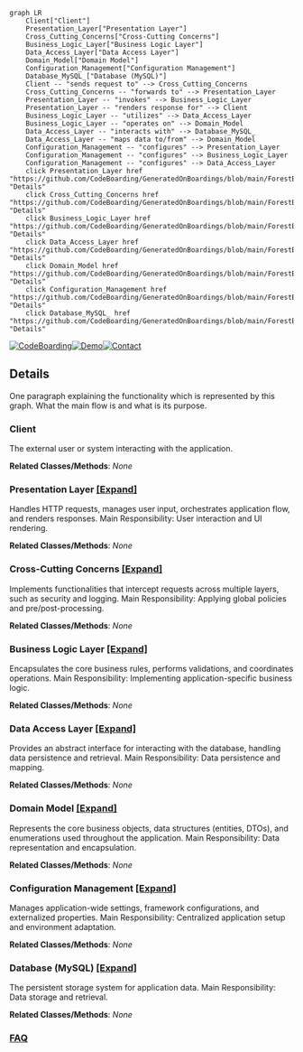 ```mermaid
graph LR
    Client["Client"]
    Presentation_Layer["Presentation Layer"]
    Cross_Cutting_Concerns["Cross-Cutting Concerns"]
    Business_Logic_Layer["Business Logic Layer"]
    Data_Access_Layer["Data Access Layer"]
    Domain_Model["Domain Model"]
    Configuration_Management["Configuration Management"]
    Database_MySQL_["Database (MySQL)"]
    Client -- "sends request to" --> Cross_Cutting_Concerns
    Cross_Cutting_Concerns -- "forwards to" --> Presentation_Layer
    Presentation_Layer -- "invokes" --> Business_Logic_Layer
    Presentation_Layer -- "renders response for" --> Client
    Business_Logic_Layer -- "utilizes" --> Data_Access_Layer
    Business_Logic_Layer -- "operates on" --> Domain_Model
    Data_Access_Layer -- "interacts with" --> Database_MySQL_
    Data_Access_Layer -- "maps data to/from" --> Domain_Model
    Configuration_Management -- "configures" --> Presentation_Layer
    Configuration_Management -- "configures" --> Business_Logic_Layer
    Configuration_Management -- "configures" --> Data_Access_Layer
    click Presentation_Layer href "https://github.com/CodeBoarding/GeneratedOnBoardings/blob/main/ForestBlog/Presentation_Layer.md" "Details"
    click Cross_Cutting_Concerns href "https://github.com/CodeBoarding/GeneratedOnBoardings/blob/main/ForestBlog/Cross_Cutting_Concerns.md" "Details"
    click Business_Logic_Layer href "https://github.com/CodeBoarding/GeneratedOnBoardings/blob/main/ForestBlog/Business_Logic_Layer.md" "Details"
    click Data_Access_Layer href "https://github.com/CodeBoarding/GeneratedOnBoardings/blob/main/ForestBlog/Data_Access_Layer.md" "Details"
    click Domain_Model href "https://github.com/CodeBoarding/GeneratedOnBoardings/blob/main/ForestBlog/Domain_Model.md" "Details"
    click Configuration_Management href "https://github.com/CodeBoarding/GeneratedOnBoardings/blob/main/ForestBlog/Configuration_Management.md" "Details"
    click Database_MySQL_ href "https://github.com/CodeBoarding/GeneratedOnBoardings/blob/main/ForestBlog/Database_MySQL_.md" "Details"
```

[![CodeBoarding](https://img.shields.io/badge/Generated%20by-CodeBoarding-9cf?style=flat-square)](https://github.com/CodeBoarding/GeneratedOnBoardings)[![Demo](https://img.shields.io/badge/Try%20our-Demo-blue?style=flat-square)](https://www.codeboarding.org/demo)[![Contact](https://img.shields.io/badge/Contact%20us%20-%20contact@codeboarding.org-lightgrey?style=flat-square)](mailto:contact@codeboarding.org)

## Details

One paragraph explaining the functionality which is represented by this graph. What the main flow is and what is its purpose.

### Client
The external user or system interacting with the application.


**Related Classes/Methods**: _None_

### Presentation Layer [[Expand]](./Presentation_Layer.md)
Handles HTTP requests, manages user input, orchestrates application flow, and renders responses. Main Responsibility: User interaction and UI rendering.


**Related Classes/Methods**: _None_

### Cross-Cutting Concerns [[Expand]](./Cross_Cutting_Concerns.md)
Implements functionalities that intercept requests across multiple layers, such as security and logging. Main Responsibility: Applying global policies and pre/post-processing.


**Related Classes/Methods**: _None_

### Business Logic Layer [[Expand]](./Business_Logic_Layer.md)
Encapsulates the core business rules, performs validations, and coordinates operations. Main Responsibility: Implementing application-specific business logic.


**Related Classes/Methods**: _None_

### Data Access Layer [[Expand]](./Data_Access_Layer.md)
Provides an abstract interface for interacting with the database, handling data persistence and retrieval. Main Responsibility: Data persistence and mapping.


**Related Classes/Methods**: _None_

### Domain Model [[Expand]](./Domain_Model.md)
Represents the core business objects, data structures (entities, DTOs), and enumerations used throughout the application. Main Responsibility: Data representation and encapsulation.


**Related Classes/Methods**: _None_

### Configuration Management [[Expand]](./Configuration_Management.md)
Manages application-wide settings, framework configurations, and externalized properties. Main Responsibility: Centralized application setup and environment adaptation.


**Related Classes/Methods**: _None_

### Database (MySQL) [[Expand]](./Database_MySQL_.md)
The persistent storage system for application data. Main Responsibility: Data storage and retrieval.


**Related Classes/Methods**: _None_



### [FAQ](https://github.com/CodeBoarding/GeneratedOnBoardings/tree/main?tab=readme-ov-file#faq)